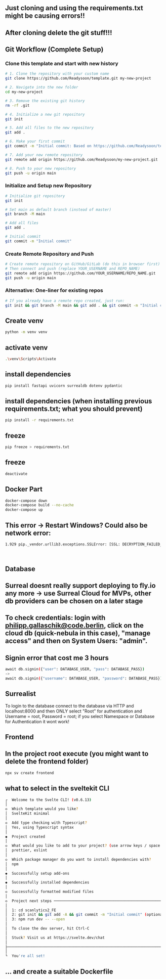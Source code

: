 ## Just cloning and using the requirements.txt might be causing errors!!
## After cloning delete the git stuff!!!

## Git Workflow (Complete Setup)

### Clone this template and start with new history
```bash
# 1. Clone the repository with your custom name
git clone https://github.com/Readysoon/template.git my-new-project

# 2. Navigate into the new folder
cd my-new-project

# 3. Remove the existing git history
rm -rf .git

# 4. Initialize a new git repository
git init

# 5. Add all files to the new repository
git add .

# 6. Make your first commit
git commit -m "Initial commit: Based on https://github.com/Readysoon/template.git"

# 7. Add your new remote repository
git remote add origin https://github.com/Readysoon/my-new-project.git

# 8. Push to your new repository
git push -u origin main
```


### Initialize and Setup new Repository
```bash
# Initialize git repository
git init

# Set main as default branch (instead of master)
git branch -M main

# Add all files
git add .

# Initial commit
git commit -m "Initial commit"
```

### Create Remote Repository and Push
```bash
# Create remote repository on GitHub/GitLab (do this in browser first)
# Then connect and push (replace YOUR_USERNAME and REPO_NAME)
git remote add origin https://github.com/YOUR_USERNAME/REPO_NAME.git
git push -u origin main
```

### Alternative: One-liner for existing repos
```bash
# If you already have a remote repo created, just run:
git init && git branch -M main && git add . && git commit -m "Initial commit" && git remote add origin https://github.com/YOUR_USERNAME/REPO_NAME.git && git push -u origin main
```


## Create venv
```bash
python -m venv venv
```

## activate venv
```bash
.\venv\Scripts\Activate
```

## install dependencies
```bash
pip install fastapi uvicorn surrealdb dotenv pydantic
```

## install dependencies (when installing previous requirements.txt; what you should prevent)
```bash
pip install -r requirements.txt
```

## freeze 
```bash
pip freeze > requirements.txt
```


## freeze 
```bash
deactivate
```




## Docker Part

```bash
docker-compose down
docker-compose build --no-cache
docker-compose up
```

## This error -> Restart Windows? Could also be network error:
```bash
1.929 pip._vendor.urllib3.exceptions.SSLError: [SSL: DECRYPTION_FAILED_OR_BAD_RECORD_MAC] decryption failed or bad record mac (_ssl.c:2590)
```

## 
```bash

```


## Database


## Surreal doesnt really support deploying to fly.io any more -> use Surreal Cloud for MVPs, other db providers can be chosen on a later stage

## To check credentials: login with philipp.gallaschik@code.berlin, click on the cloud db (quick-nebula in this case), "manage access" and then on System Users: "admin". 



## Signin error that cost me 3 hours
```bash
await db.signin({"user": DATABASE_USER, "pass": DATABASE_PASS})
->
await db.signin({"username": DATABASE_USER, "password": DATABASE_PASS})
```

## Surrealist

To login to the database connect to the database via HTTP and localhost:8000 and then ONLY select "Root" for authentication and Username = root, Password = root; if you select Namespace or Database for Authentication it wont work!


## Frontend

## In the project root execute (you might want to delete the frontend folder)
```bash
npx sv create frontend
```

## what to select in the sveltekit CLI
```bash
┌  Welcome to the Svelte CLI! (v0.6.13)
│
◇  Which template would you like?
│  SvelteKit minimal
│
◇  Add type checking with Typescript?
│  Yes, using Typescript syntax
│
◆  Project created
│
◇  What would you like to add to your project? (use arrow keys / space bar)
│  prettier, eslint
│
◇  Which package manager do you want to install dependencies with?
│  npm
│
◆  Successfully setup add-ons
│
◆  Successfully installed dependencies
│
◇  Successfully formatted modified files
│
◇  Project next steps ─────────────────────────────────────────────────────╮
│                                                                      	│
│  1: cd scanlytics2_FE                                                	│
│  2: git init && git add -A && git commit -m "Initial commit" (optional)  │
│  3: npm run dev -- --open                                            	│
│                                                                      	│
│  To close the dev server, hit Ctrl-C                                 	│
│                                                                      	│
│  Stuck? Visit us at https://svelte.dev/chat                          	│
│                                                                      	│
├──────────────────────────────────────────────────────────────────────────╯
│
└  You're all set!
```

## ... and create a suitable Dockerfile





